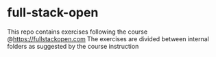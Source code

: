 # full-stack-open

This repo contains exercises following the course @https://fullstackopen.com
The exercises are divided between internal folders as suggested by the course instruction
